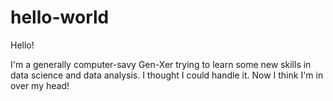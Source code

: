 # hello-world

Hello!

I'm a generally computer-savy Gen-Xer trying to learn some new skills in data science and data analysis.
I thought I could handle it. Now I think I'm in over my head!
